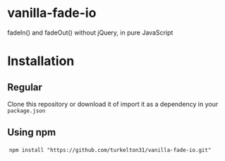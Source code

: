 # vanilla-fade-io
fadeIn() and fadeOut() without jQuery, in pure JavaScript

# Installation
## Regular
  Clone this repository or download it of import it as a dependency in your `package.json`
## Using npm
  `npm install "https://github.com/turkelton31/vanilla-fade-io.git"`
